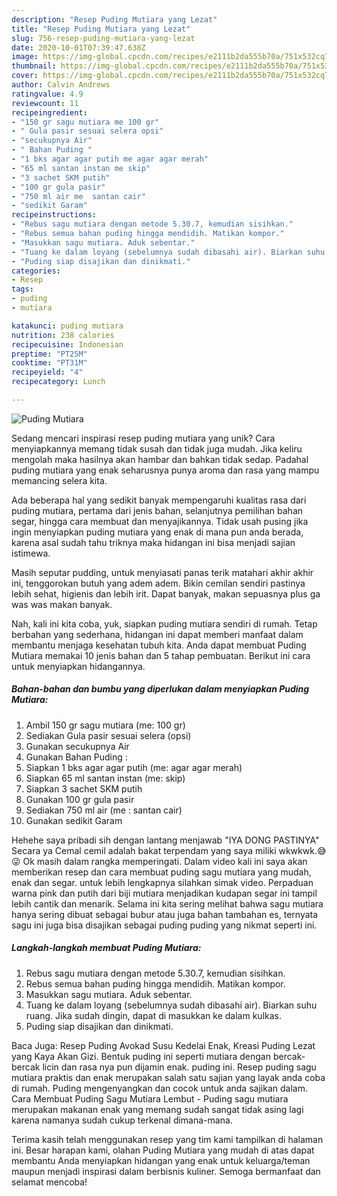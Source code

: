 ```yaml
---
description: "Resep Puding Mutiara yang Lezat"
title: "Resep Puding Mutiara yang Lezat"
slug: 756-resep-puding-mutiara-yang-lezat
date: 2020-10-01T07:39:47.638Z
image: https://img-global.cpcdn.com/recipes/e2111b2da555b70a/751x532cq70/puding-mutiara-foto-resep-utama.jpg
thumbnail: https://img-global.cpcdn.com/recipes/e2111b2da555b70a/751x532cq70/puding-mutiara-foto-resep-utama.jpg
cover: https://img-global.cpcdn.com/recipes/e2111b2da555b70a/751x532cq70/puding-mutiara-foto-resep-utama.jpg
author: Calvin Andrews
ratingvalue: 4.9
reviewcount: 11
recipeingredient:
- "150 gr sagu mutiara me 100 gr"
- " Gula pasir sesuai selera opsi"
- "secukupnya Air"
- " Bahan Puding "
- "1 bks agar agar putih me agar agar merah"
- "65 ml santan instan me skip"
- "3 sachet SKM putih"
- "100 gr gula pasir"
- "750 ml air me  santan cair"
- "sedikit Garam"
recipeinstructions:
- "Rebus sagu mutiara dengan metode 5.30.7, kemudian sisihkan."
- "Rebus semua bahan puding hingga mendidih. Matikan kompor."
- "Masukkan sagu mutiara. Aduk sebentar."
- "Tuang ke dalam loyang (sebelumnya sudah dibasahi air). Biarkan suhu ruang. Jika sudah dingin, dapat di masukkan ke dalam kulkas."
- "Puding siap disajikan dan dinikmati."
categories:
- Resep
tags:
- puding
- mutiara

katakunci: puding mutiara 
nutrition: 238 calories
recipecuisine: Indonesian
preptime: "PT25M"
cooktime: "PT31M"
recipeyield: "4"
recipecategory: Lunch

---
```



![Puding Mutiara](https://img-global.cpcdn.com/recipes/e2111b2da555b70a/751x532cq70/puding-mutiara-foto-resep-utama.jpg)

Sedang mencari inspirasi resep puding mutiara yang unik? Cara menyiapkannya memang tidak susah dan tidak juga mudah. Jika keliru mengolah maka hasilnya akan hambar dan bahkan tidak sedap. Padahal puding mutiara yang enak seharusnya punya aroma dan rasa yang mampu memancing selera kita.

Ada beberapa hal yang sedikit banyak mempengaruhi kualitas rasa dari puding mutiara, pertama dari jenis bahan, selanjutnya pemilihan bahan segar, hingga cara membuat dan menyajikannya. Tidak usah pusing jika ingin menyiapkan puding mutiara yang enak di mana pun anda berada, karena asal sudah tahu triknya maka hidangan ini bisa menjadi sajian istimewa.

Masih seputar pudding, untuk menyiasati panas terik matahari akhir akhir ini, tenggorokan butuh yang adem adem. Bikin cemilan sendiri pastinya lebih sehat, higienis dan lebih irit. Dapat banyak, makan sepuasnya plus ga was was makan banyak.


Nah, kali ini kita coba, yuk, siapkan puding mutiara sendiri di rumah. Tetap berbahan yang sederhana, hidangan ini dapat memberi manfaat dalam membantu menjaga kesehatan tubuh kita. Anda dapat membuat Puding Mutiara memakai 10 jenis bahan dan 5 tahap pembuatan. Berikut ini cara untuk menyiapkan hidangannya.

<!--inarticleads1-->

##### Bahan-bahan dan bumbu yang diperlukan dalam menyiapkan Puding Mutiara:

1. Ambil 150 gr sagu mutiara (me: 100 gr)
1. Sediakan  Gula pasir sesuai selera (opsi)
1. Gunakan secukupnya Air
1. Gunakan  Bahan Puding :
1. Siapkan 1 bks agar agar putih (me: agar agar merah)
1. Siapkan 65 ml santan instan (me: skip)
1. Siapkan 3 sachet SKM putih
1. Gunakan 100 gr gula pasir
1. Sediakan 750 ml air (me : santan cair)
1. Gunakan sedikit Garam


Hehehe saya pribadi sih dengan lantang menjawab &#34;IYA DONG PASTINYA&#34; Secara ya Cemal cemil adalah bakat terpendam yang saya miliki wkwkwk.😅😜 Ok masih dalam rangka memperingati. Dalam video kali ini saya akan memberikan resep dan cara membuat puding sagu mutiara yang mudah, enak dan segar. untuk lebih lengkapnya silahkan simak video. Perpaduan warna pink dan putih dari biji mutiara menjadikan kudapan segar ini tampil lebih cantik dan menarik. Selama ini kita sering melihat bahwa sagu mutiara hanya sering dibuat sebagai bubur atau juga bahan tambahan es, ternyata sagu ini juga bisa disajikan sebagai puding puding yang nikmat seperti ini. 

<!--inarticleads2-->

##### Langkah-langkah membuat Puding Mutiara:

1. Rebus sagu mutiara dengan metode 5.30.7, kemudian sisihkan.
1. Rebus semua bahan puding hingga mendidih. Matikan kompor.
1. Masukkan sagu mutiara. Aduk sebentar.
1. Tuang ke dalam loyang (sebelumnya sudah dibasahi air). Biarkan suhu ruang. Jika sudah dingin, dapat di masukkan ke dalam kulkas.
1. Puding siap disajikan dan dinikmati.


Baca Juga: Resep Puding Avokad Susu Kedelai Enak, Kreasi Puding Lezat yang Kaya Akan Gizi. Bentuk puding ini seperti mutiara dengan bercak-bercak licin dan rasa nya pun dijamin enak. puding ini. Resep puding sagu mutiara praktis dan enak merupakan salah satu sajian yang layak anda coba di rumah. Puding mengenyangkan dan cocok untuk anda sajikan dalam. Cara Membuat Puding Sagu Mutiara Lembut - Puding sagu mutiara merupakan makanan enak yang memang sudah sangat tidak asing lagi karena namanya sudah cukup terkenal dimana-mana. 

Terima kasih telah menggunakan resep yang tim kami tampilkan di halaman ini. Besar harapan kami, olahan Puding Mutiara yang mudah di atas dapat membantu Anda menyiapkan hidangan yang enak untuk keluarga/teman maupun menjadi inspirasi dalam berbisnis kuliner. Semoga bermanfaat dan selamat mencoba!
